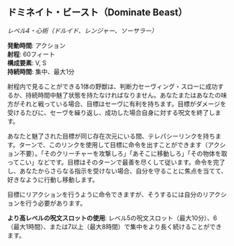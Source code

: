 ## ドミネイト・ビースト（Dominate Beast）
*レベル4・心術（ドルイド、レンジャー、ソーサラー）*

**発動時間**: アクション  
**射程**: 60フィート  
**構成要素**: V, S  
**持続時間**: 集中、最大1分

射程内で見ることができる1体の野獣は、判断力セーヴィング・スローに成功するか、持続時間中魅了状態を持たなければなりません。あなたまたはあなたの味方がそれと戦っている場合、目標はセーヴに有利を持ちます。目標がダメージを受けるたびに、セーヴを繰り返し、成功した場合自身に対する呪文を終了します。

あなたと魅了された目標が同じ存在次元にいる間、テレパシーリンクを持ちます。ターンで、このリンクを使用して目標に命令を出すことができます（アクション不要）。「そのクリーチャーを攻撃しろ」「あそこに移動しろ」「その物体を取ってこい」などです。目標はそのターンで最善を尽くして従います。命令を完了し、あなたからさらなる指示を受けない場合、自分を守ることに焦点を当てて、好きなように行動し移動します。

目標にリアクションを行うように命令できますが、そうするには自分のリアクションを行う必要があります。

**より高レベルの呪文スロットの使用**: レベル5の呪文スロット（最大10分）、6（最大1時間）、または7以上（最大8時間）で集中をより長く続けることができます。